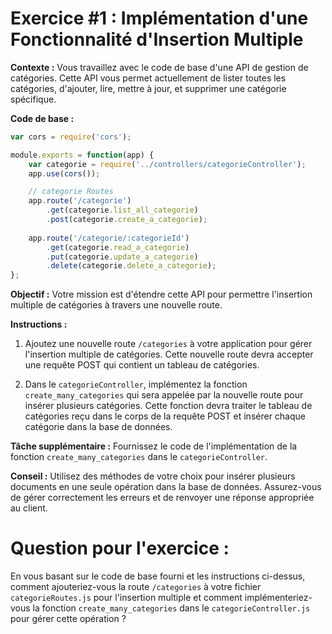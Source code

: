 # Exercice #1 : Implémentation d'une Fonctionnalité d'Insertion Multiple

**Contexte :** Vous travaillez avec le code de base d'une API de gestion de catégories. Cette API vous permet actuellement de lister toutes les catégories, d'ajouter, lire, mettre à jour, et supprimer une catégorie spécifique.

**Code de base :**
```javascript
var cors = require('cors');

module.exports = function(app) {
    var categorie = require('../controllers/categorieController');
    app.use(cors());

    // categorie Routes
    app.route('/categorie')
        .get(categorie.list_all_categorie)
        .post(categorie.create_a_categorie);
    
    app.route('/categorie/:categorieId')
        .get(categorie.read_a_categorie)
        .put(categorie.update_a_categorie)
        .delete(categorie.delete_a_categorie);
};
```

**Objectif :** Votre mission est d'étendre cette API pour permettre l'insertion multiple de catégories à travers une nouvelle route.

**Instructions :**

1. Ajoutez une nouvelle route `/categories` à votre application pour gérer l'insertion multiple de catégories. Cette nouvelle route devra accepter une requête POST qui contient un tableau de catégories.

2. Dans le `categorieController`, implémentez la fonction `create_many_categories` qui sera appelée par la nouvelle route pour insérer plusieurs catégories. Cette fonction devra traiter le tableau de catégories reçu dans le corps de la requête POST et insérer chaque catégorie dans la base de données.

**Tâche supplémentaire :** Fournissez le code de l'implémentation de la fonction `create_many_categories` dans le `categorieController`.

**Conseil :** Utilisez des méthodes de votre choix pour insérer plusieurs documents en une seule opération dans la base de données. Assurez-vous de gérer correctement les erreurs et de renvoyer une réponse appropriée au client.

# Question pour l'exercice :

En vous basant sur le code de base fourni et les instructions ci-dessus, comment ajouteriez-vous la route `/categories` à votre fichier `categorieRoutes.js` pour l'insertion multiple et comment implémenteriez-vous la fonction `create_many_categories` dans le `categorieController.js` pour gérer cette opération ?
